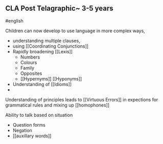 ## CLA Post Telagraphic~ 3-5 years
#english

Children can now develop to use language in more complex ways,
- understanding multiple clauses,
- using [[Coordinating Conjunctions]]
- Rapidly broadening [[Lexis]]
	- Numbers
	- Colours
	- Family
	- Opposites
	- [[Hypernyms]] [[Hyponyms]] 
- Understanding of [[Idioms]]
- 

Understanding of principles
leads to [[Virtuous Errors]] in expections for grammatical rules
and mixing up [[homophones]]

Ability to talk based on situation
- Question forms
- Negation
- [[auxillary words]]
